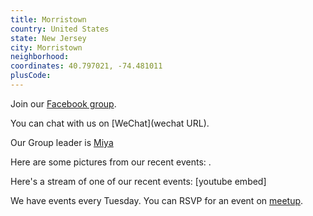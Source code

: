 ```yaml
---
title: Morristown
country: United States
state: New Jersey
city: Morristown
neighborhood: 
coordinates: 40.797021, -74.481011
plusCode:
---
```

Join our [Facebook group](https://www.facebook.com/groups/free.code.camp.morristown).

You can chat with us on [WeChat](wechat URL).

Our Group leader is [Miya](freecodecamp.org/miya)

Here are some pictures from our recent events:
![]().

Here's a stream of one of our recent events:
[youtube embed]

We have events every Tuesday. You can RSVP for an event on [meetup](meetupurl).
